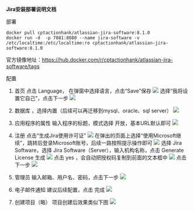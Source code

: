 
**Jira安装部署说明文档**

部署
```
docker pull cptactionhank/atlassian-jira-software:8.1.0
docker run -d  -p 7081:8080 --name jira-software -v /etc/localtime:/etc/localtime:ro cptactionhank/atlassian-jira-software:8.1.0 
```
官方镜像地址：https://hub.docker.com/r/cptactionhank/atlassian-jira-software/tags

配置
1. 首页
点击 Language， 在弹窗中选择语言，点击“Save”保存
![](./images/jira-language.png)
选择“我将设置它自己”，点击下一步
![](./images/jira-config-init.png)

2. 数据库 ，选择内置（后续可以再迁移到mysql、oracle、sql server）
![](./images/jira-config-db.png)

3. 应用程序的属性
输入程序的标题，模式选择 开放，基本URL默认即可
![](./images/.png)

4. 注册
点击“生成Jira使用许可证”
![](./images/jira-config-lisence.png)
在弹出的页面上选择“使用Microsoft继续”，跳转后登录Microsoft账号，后续一路按照提示操作即可
![](./images/jira-config-lisence2.png)
选择 Jira Software，选择 Jira Software（Server），输入机构名称，点击 Generate License 生成
![](./images/jira-config-lisence3.png)
点击 yes ，会自动把授权码复制到前面的文本框中
![](./images/jira-config-lisence4.png)
点击 下一步
![](./images/jira-config-lisence5.png)

5. 管理员
输入邮箱、用户名、密码，点击下一步
![](./images/jira-config-admin.png)

6. 电子邮件通知
建议后续配置，点击 完成
![](./images/jira-config-email.png)

7. 创建项目（略）
项目创建后效果类似下图
![](./images/jira-result.png)
